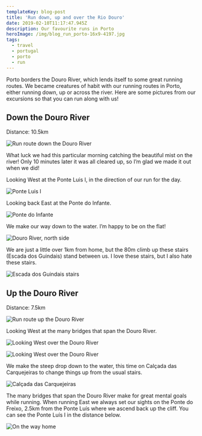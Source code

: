 ```yaml
---
templateKey: blog-post
title: 'Run down, up and over the Rio Douro'
date: 2019-02-10T11:17:47.945Z
description: Our favourite runs in Porto
heroImage: /img/blog_run_porto-16x9-4197.jpg
tags:
  - travel
  - portugal
  - porto
  - run
---
```













Porto borders the Douro River, which lends itself to some great running routes. We became creatures of habit with our running routes in Porto, either running down, up or across the river. Here are some pictures from our excursions so that you can run along with us!

## Down the Douro River

Distance: 10.5km

![Run route down the Douro River](/img/down_the_douro.png "Run route down the Douro River")

What luck we had this particular morning catching the beautiful mist on the river! Only 10 minutes later it was all cleared up, so I’m glad we made it out when we did!

Looking West at the Ponte Luis I, in the direction of our run for the day. 

![Ponte Luis I](/img/blog_run_porto-16x9-4660.jpg "Ponte Luis I")

Looking back East at the Ponte do Infante. 

![Ponte do Infante](/img/blog_run_porto-16x9-4662.jpg "Ponte do Infante")

We make our way down to the water. I’m happy to be on the flat!

![Douro River, north side](/img/blog_run_porto-16x9-4218.jpg "Douro River, north side")

We are just a little over 1km from home, but the 80m climb up these stairs (Escada dos Guindais) stand between us. I love these stairs, but I also hate these stairs.

![Escada dos Guindais stairs](/img/blog_run_porto-5x7-4666.jpg "Escada dos Guindais stairs")

## Up the Douro River

Distance: 7.5km

![Run route up the Douro River](/img/up_the_douro.png "Run route up the Douro River")

Looking West at the many bridges that span the Douro River. 

![Looking West over the Douro River](/img/blog_run_porto-16x9-4271.jpg "Looking West over the Douro River")

![Looking West over the Douro River](/img/blog_run_porto-16x9-4613.jpg "Looking West over the Douro River")

We make the steep drop down to the water, this time on Calçada das Carquejeiras to change things up from the usual stairs.

![Calçada das Carquejeiras](/img/blog_run_porto-16x9-4624.jpg "Calçada das Carquejeiras")

The many bridges that span the Douro River make for great mental goals while running. When running East we always set our sights on the Ponte do Freixo, 2.5km from the Ponte Luís where we ascend back up the cliff. You can see the Ponte Luís I in the distance below.

![On the way home](/img/blog_run_porto-16x9-4628.jpg "On the way home")
